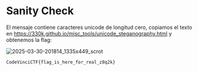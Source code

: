 # Sanity Check

El mensaje contiene caracteres unicode de longitud cero,  copiamos el texto en https://330k.github.io/misc_tools/unicode_steganography.html y obtenemos la flag:

![2025-03-30-201814_1335x449_scrot](https://github.com/user-attachments/assets/bd4e2b40-5fd9-49b9-ba1c-41e04391a074)

`CodeVinciCTF{flag_is_here_for_real_z8q2k}`
